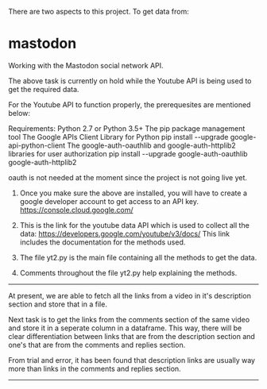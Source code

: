 There are two aspects to this project. 
To get data from:
# mastodon
Working with the Mastodon social network API. 

The above task is currently on hold while the Youtube API is being used to get the required data. 

For the Youtube API to function properly, the prerequesites are mentioned below: 

Requirements:
 Python 2.7 or Python 3.5+
 The pip package management tool
 The Google APIs Client Library for Python
 pip install --upgrade google-api-python-client
 The google-auth-oauthlib and google-auth-httplib2 libraries for user authorization
 pip install --upgrade google-auth-oauthlib google-auth-httplib2

oauth is not needed at the moment since the project is not going live yet. 

1) Once you make sure the above are installed, you will have to create a google developer account to get access to an API key. 
https://console.cloud.google.com/

2) This is the link for the youtube data API which is used to collect all the data: https://developers.google.com/youtube/v3/docs/
This link includes the documentation for the methods used.

3) The file yt2.py is the main file containing all the methods to get the data. 

4) Comments throughout the file yt2.py help  explaining the methods. 

--------------------------------------------------------------------

At present, we are able to fetch all the links from a video in it's description section and store that in a file. 

Next task is to get the links from the comments section of the same video and store it in a seperate column in a dataframe. This way, there will be clear differentiation between links that are from the description section and one's that are from the comments and replies section. 

From trial and error, it has been found that description links are usually way more than links in the comments and replies section. 

--------------------------------------------------------------------

